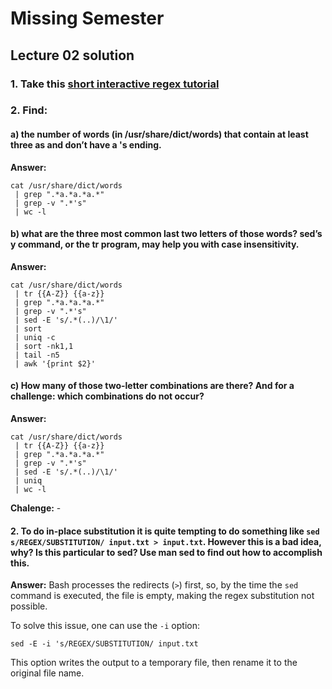 # Missing Semester

## Lecture 02 solution

### 1. Take this [short interactive regex tutorial](https://regexone.com/)

### 2. Find:

#### a) the number of words (in /usr/share/dict/words) that contain at least three as and don’t have a 's ending. 

**Answer:**

```
cat /usr/share/dict/words
 | grep ".*a.*a.*a.*"
 | grep -v ".*'s"
 | wc -l
```

#### b) what are the three most common last two letters of those words? sed’s y command, or the tr program, may help you with case insensitivity. 

**Answer:**

```
cat /usr/share/dict/words
 | tr {{A-Z}} {{a-z}}
 | grep ".*a.*a.*a.*"
 | grep -v ".*'s"
 | sed -E 's/.*(..)/\1/'
 | sort
 | uniq -c
 | sort -nk1,1
 | tail -n5
 | awk '{print $2}'
```

#### c) How many of those two-letter combinations are there? And for a challenge: which combinations do not occur?

**Answer:**

```
cat /usr/share/dict/words
 | tr {{A-Z}} {{a-z}}
 | grep ".*a.*a.*a.*"
 | grep -v ".*'s"
 | sed -E 's/.*(..)/\1/'
 | uniq
 | wc -l
 ```

**Chalenge:** -

#### 2. To do in-place substitution it is quite tempting to do something like ```sed s/REGEX/SUBSTITUTION/ input.txt > input.txt```. However this is a bad idea, why? Is this particular to sed? Use man sed to find out how to accomplish this.

**Answer:** Bash processes the redirects (```>```) first, so, by the time the ```sed``` command is executed, the file is empty, making the regex substitution not possible.

To solve this issue, one can use the ```-i``` option:

```sed -E -i 's/REGEX/SUBSTITUTION/ input.txt```

This option writes the output to a temporary file, then rename it to the original file name.